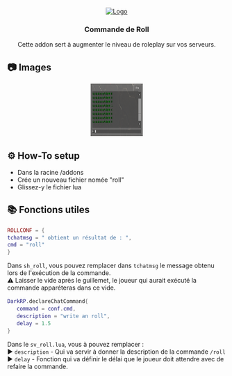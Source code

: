 <br />
<div align="center">
  <a href="https://github.com/nathack-dev/gmod-rp-roll">
    <img src="présentation.png" alt="Logo" width="120" height="120">
  </a>

  <h3 align="center">Commande de Roll</h3>

  <p align="center">
Cette addon sert à augmenter le niveau de roleplay sur vos serveurs.
    
<br/>
</div>

## 📷 Images 
<div align="center">
  <a href="https://github.com/nathack-dev/gmod-rp-roll">
    <img src="exemple.png" alt="Logo" width="120" height="120">
  </a>
</div>

## ⚙️ How-To setup 
- Dans la racine /addons
- Crée un nouveau fichier nomée "roll"
- Glissez-y le fichier lua
 
 ## 📚 Fonctions utiles 
 ```lua
ROLLCONF = { 
tchatmsg = " obtient un résultat de : ",
cmd = "roll"
}
```

Dans `sh_roll`, vous pouvez remplacer dans `tchatmsg` le message obtenu lors de l'exécution de la commande.           
⚠️ Laisser le vide après le guillemet, le joueur qui aurait exécuté la commande apparéteras dans ce vide.

 ```lua
DarkRP.declareChatCommand{
	command = conf.cmd,
	description = "write an roll",
	delay = 1.5
}
```
Dans le `sv_roll.lua`, vous à pouvez remplacer :      
▶️ `description` - Qui va servir à donner la description de la commande `/roll`
▶️ `delay` - Fonction qui va définir le délai que le joueur doit attendre avec de refaire la commande.

